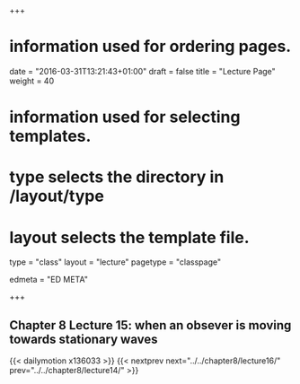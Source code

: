 +++
# information used for ordering pages.
date = "2016-03-31T13:21:43+01:00"
draft = false
title = "Lecture Page"
weight = 40

# information used for selecting templates.
# type selects the directory in /layout/type
# layout selects the template file.

type   = "class"
layout = "lecture"
pagetype = "classpage"





edmeta = "ED META"

+++
## Chapter 8 Lecture 15: when an obsever is moving towards stationary waves
{{< dailymotion x136033 >}}
{{< nextprev next="../../chapter8/lecture16/"     prev="../../chapter8/lecture14/"  >}}

